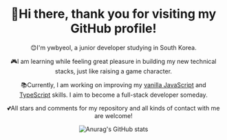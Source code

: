 <div align="center">
<h1>👋Hi there, thank you for visiting my GitHub profile!</h1>
<p>😊I'm ywbyeol, a junior developer studying in South Korea.</p>
<p>🎮I am learning while feeling great pleasure in building my new technical stacks, just like raising a game character.</p>
<p>📚Currently, I am working on improving my <a href="https://developer.mozilla.org/ko/docs/Web/JavaScript">vanilla JavaScript</a> and <a href="https://www.typescriptlang.org/">TypeScript</a> skills. I aim to become a full-stack developer someday.</p>
<p>💕All stars and comments for my repository and all kinds of contact with me are welcome!</p>

![Anurag's GitHub stats](https://github-readme-stats.vercel.app/api?username=ywbyeol&show_icons=true&theme=github_dark)

</div>

